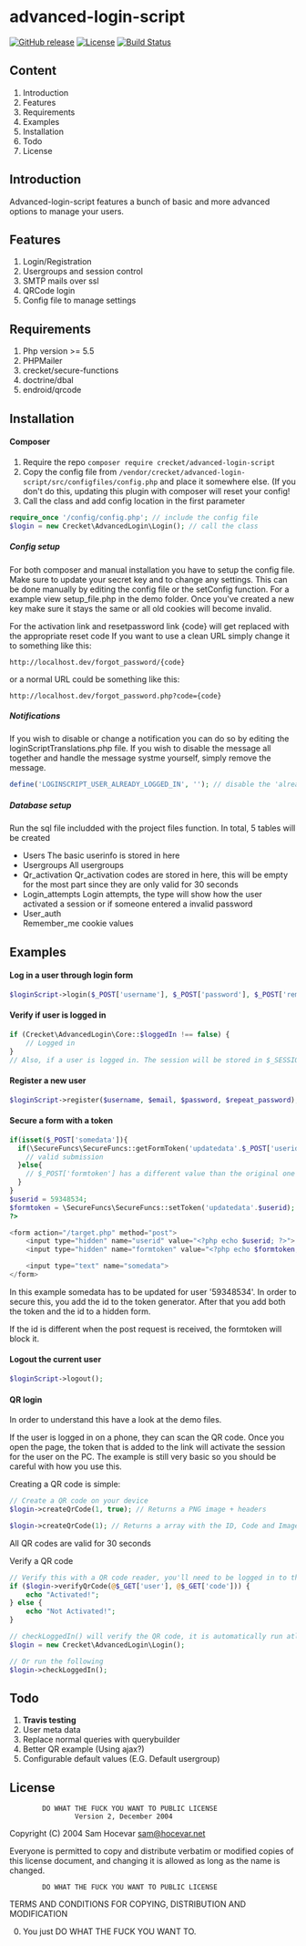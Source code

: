 # advanced-login-script

[![GitHub release](https://img.shields.io/github/release/crecket/advanced-login-script.svg)](https://github.com/Crecket/advanced-login-script/)
[![License](https://poser.pugx.org/crecket/advanced-login-script/license)](https://packagist.org/packages/crecket/advanced-login-script)
[![Build Status](https://travis-ci.org/Crecket/advanced-login-script.svg?branch=master)](https://travis-ci.org/Crecket/advanced-login-script)
## Content
1. Introduction
2. Features
3. Requirements
4. Examples
5. Installation
6. Todo
7. License

## Introduction
Advanced-login-script features a bunch of basic and more advanced options to manage your users.

## Features
1. Login/Registration
2. Usergroups and session control
3. SMTP mails over ssl
4. QRCode login
5. Config file to manage settings

## Requirements
1. Php version >= 5.5
2. PHPMailer 
3. crecket/secure-functions
3. doctrine/dbal
4. endroid/qrcode


## Installation
#### Composer
1. Require the repo ```composer require crecket/advanced-login-script```
2. Copy the config file from `/vendor/crecket/advanced-login-script/src/configfiles/config.php` and place it somewhere else. (If you don't do this, updating this plugin with composer will reset your config!
3. Call the class and add config location in the first parameter
```PHP
require_once '/config/config.php'; // include the config file
$login = new Crecket\AdvancedLogin\Login(); // call the class
```

##### Config setup

For both composer and manual installation you have to setup the config file. Make sure to update your secret key and to change any settings. This can be done manually by editing the config file or the setConfig function. For a example view setup_file.php in the demo folder. Once you've created a new key make sure it stays the same or all old cookies will become invalid.

For the activation link and resetpassword link {code} will get replaced with the appropriate reset code
If you want to use a clean URL simply change it to something like this:

`http://localhost.dev/forgot_password/{code}`

or a normal URL could be something like this:

`http://localhost.dev/forgot_password.php?code={code}`

##### Notifications

If you wish to disable or change a notification you can do so by editing the loginScriptTranslations.php file. 
If you wish to disable the message all together and handle the message systme yourself, simply remove the message.

```PHP
define('LOGINSCRIPT_USER_ALREADY_LOGGED_IN', ''); // disable the 'already logged in message' like this
```

##### Database setup

Run the sql file includded with the project files function. In total, 5 tables will be created
- Users
The basic userinfo is stored in here
- Usergroups
All usergroups
- Qr_activation
Qr_activation codes are stored in here, this will be empty for the most part since they are only valid for 30 seconds
- Login_attempts
Login attempts, the type will show how the user activated a session or if someone entered a invalid password
- User_auth  
Remember_me cookie values

## Examples

#### Log in a user through login form
```PHP
$loginScript->login($_POST['username'], $_POST['password'], $_POST['remember_me']);
```

#### Verify if user is logged in

```PHP
if (Crecket\AdvancedLogin\Core::$loggedIn !== false) {
    // Logged in
}
// Also, if a user is logged in. The session will be stored in $_SESSION['currentuser']
```

#### Register a new user
```PHP
$loginScript->register($username, $email, $password, $repeat_password);
```

#### Secure a form with a token
```PHP
if(isset($_POST['somedata']){
  if(\SecureFuncs\SecureFuncs::getFormToken('updatedata'.$_POST['userid'], $_POST['formtoken'])){
    // valid submission
  }else{
    // $_POST['formtoken'] has a different value than the original one that was sent with the form data
  }
}
$userid = 59348534;
$formtoken = \SecureFuncs\SecureFuncs::setToken('updatedata'.$userid);
?>

<form action="/target.php" method="post">
	<input type="hidden" name="userid" value="<?php echo $userid; ?>">
	<input type="hidden" name="formtoken" value="<?php echo $formtoken; ?>">

	<input type="text" name="somedata">
</form>
```
In this example somedata has to be updated for user '59348534'. In order to secure this, you add the id to the token generator. After that you add both the token and the id to a hidden form.

If the id is different when the post request is received, the formtoken will block it.

#### Logout the current user
```PHP
$loginScript->logout();
```

#### QR login
In order to understand this have a look at the demo files. 

If the user is logged in on a phone, they can scan the QR code. Once you open the page, the token that is added to the link will activate the session for the user on the PC. The example is still very basic so you should be careful with how you use this.

Creating a QR code is simple:
```PHP
// Create a QR code on your device
$login->createQrCode(1, true); // Returns a PNG image + headers

$login->createQrCode(1); // Returns a array with the ID, Code and Image, you'll need to generate the QR code yourself
```
All QR codes are valid for 30 seconds

Verify a QR code
```PHP
// Verify this with a QR code reader, you'll need to be logged in to the website in order to activate the code
if ($login->verifyQrCode(@$_GET['user'], @$_GET['code'])) {
    echo "Activated!";
} else {
    echo "Not Activated!";
}
```

```PHP
// checkLoggedIn() will verify the QR code, it is automatically run atleast once when you create the Login class
$login = new Crecket\AdvancedLogin\Login();

// Or run the following 
$login->checkLoggedIn();
```

## Todo
1. **Travis testing**
2. User meta data
3. Replace normal queries with querybuilder
4. Better QR example (Using ajax?)
5. Configurable default values (E.G. Default usergroup)


## License
            DO WHAT THE FUCK YOU WANT TO PUBLIC LICENSE
                    Version 2, December 2004

 Copyright (C) 2004 Sam Hocevar <sam@hocevar.net>

 Everyone is permitted to copy and distribute verbatim or modified
 copies of this license document, and changing it is allowed as long
 as the name is changed.

            DO WHAT THE FUCK YOU WANT TO PUBLIC LICENSE
   TERMS AND CONDITIONS FOR COPYING, DISTRIBUTION AND MODIFICATION

  0. You just DO WHAT THE FUCK YOU WANT TO.

